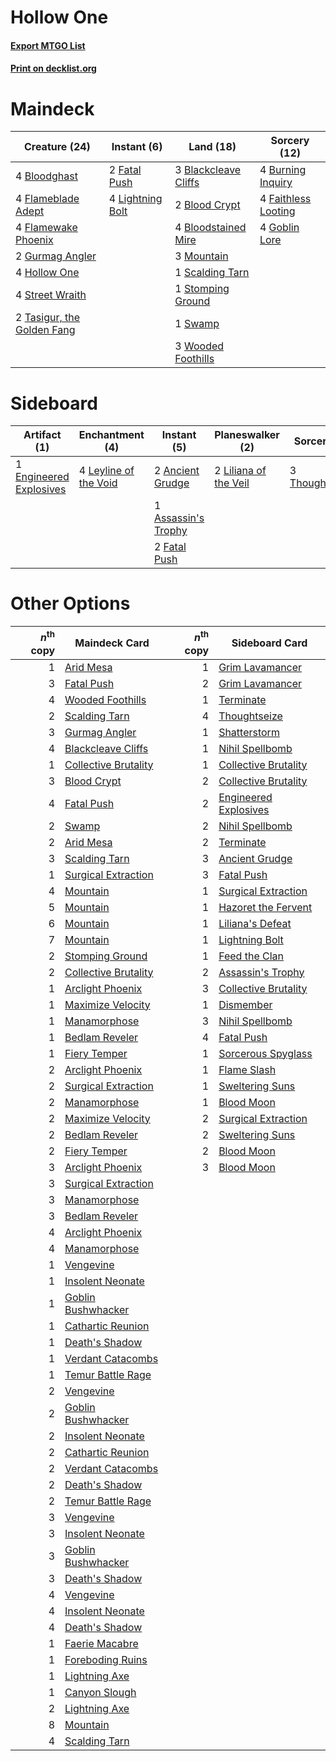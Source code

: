 # Hollow One

#### [Export MTGO List](../collection/Hollow%20One/Hollow%20One.txt)
#### [Print on decklist.org](http://decklist.org/?deckmain=3%09Blackcleave%20Cliffs%0A2%09Blood%20Crypt%0A4%09Bloodghast%0A4%09Bloodstained%20Mire%0A4%09Burning%20Inquiry%0A4%09Faithless%20Looting%0A2%09Fatal%20Push%0A4%09Flameblade%20Adept%0A4%09Flamewake%20Phoenix%0A4%09Goblin%20Lore%0A2%09Gurmag%20Angler%0A4%09Hollow%20One%0A4%09Lightning%20Bolt%0A3%09Mountain%0A1%09Scalding%20Tarn%0A1%09Stomping%20Ground%0A4%09Street%20Wraith%0A1%09Swamp%0A2%09Tasigur,%20the%20Golden%20Fang%0A3%09Wooded%20Foothills&deckside=2%09Ancient%20Grudge%0A1%09Assassin's%20Trophy%0A1%09Engineered%20Explosives%0A2%09Fatal%20Push%0A4%09Leyline%20of%20the%20Void%0A2%09Liliana%20of%20the%20Veil%0A3%09Thoughtseize)
# Maindeck

|                                            Creature (24)                                            |                                      Instant (6)                                       |                                           Land (18)                                           |                                         Sorcery (12)                                         |
|-----------------------------------------------------------------------------------------------------|----------------------------------------------------------------------------------------|-----------------------------------------------------------------------------------------------|----------------------------------------------------------------------------------------------|
|4 [Bloodghast](http://gatherer.wizards.com/Pages/Card/Details.aspx?multiverseid=438648)              |2 [Fatal Push](http://gatherer.wizards.com/Pages/Card/Details.aspx?multiverseid=423724) |3 [Blackcleave Cliffs](http://gatherer.wizards.com/Pages/Card/Details.aspx?multiverseid=209401)|4 [Burning Inquiry](http://gatherer.wizards.com/Pages/Card/Details.aspx?multiverseid=191096)  |
|4 [Flameblade Adept](http://gatherer.wizards.com/Pages/Card/Details.aspx?multiverseid=426833)        |4 [Lightning Bolt](http://gatherer.wizards.com/Pages/Card/Details.aspx?multiverseid=806)|2 [Blood Crypt](http://gatherer.wizards.com/Pages/Card/Details.aspx?multiverseid=97102)        |4 [Faithless Looting](http://gatherer.wizards.com/Pages/Card/Details.aspx?multiverseid=389512)|
|4 [Flamewake Phoenix](http://gatherer.wizards.com/Pages/Card/Details.aspx?multiverseid=391834)       |                                                                                        |4 [Bloodstained Mire](http://gatherer.wizards.com/Pages/Card/Details.aspx?multiverseid=405094) |4 [Goblin Lore](http://gatherer.wizards.com/Pages/Card/Details.aspx?multiverseid=135221)      |
|2 [Gurmag Angler](http://gatherer.wizards.com/Pages/Card/Details.aspx?multiverseid=391850)           |                                                                                        |3 [Mountain](http://gatherer.wizards.com/Pages/Card/Details.aspx?multiverseid=439859)          |                                                                                              |
|4 [Hollow One](http://gatherer.wizards.com/Pages/Card/Details.aspx?multiverseid=430852)              |                                                                                        |1 [Scalding Tarn](http://gatherer.wizards.com/Pages/Card/Details.aspx?multiverseid=405107)     |                                                                                              |
|4 [Street Wraith](http://gatherer.wizards.com/Pages/Card/Details.aspx?multiverseid=442097)           |                                                                                        |1 [Stomping Ground](http://gatherer.wizards.com/Pages/Card/Details.aspx?multiverseid=405110)   |                                                                                              |
|2 [Tasigur, the Golden Fang](http://gatherer.wizards.com/Pages/Card/Details.aspx?multiverseid=391937)|                                                                                        |1 [Swamp](http://gatherer.wizards.com/Pages/Card/Details.aspx?multiverseid=439858)             |                                                                                              |
|                                                                                                     |                                                                                        |3 [Wooded Foothills](http://gatherer.wizards.com/Pages/Card/Details.aspx?multiverseid=405116)  |                                                                                              |


# Sideboard

|                                          Artifact (1)                                           |                                        Enchantment (4)                                         |                                         Instant (5)                                          |                                        Planeswalker (2)                                        |                                       Sorcery (3)                                       |
|-------------------------------------------------------------------------------------------------|------------------------------------------------------------------------------------------------|----------------------------------------------------------------------------------------------|------------------------------------------------------------------------------------------------|-----------------------------------------------------------------------------------------|
|1 [Engineered Explosives](http://gatherer.wizards.com/Pages/Card/Details.aspx?multiverseid=50139)|4 [Leyline of the Void](http://gatherer.wizards.com/Pages/Card/Details.aspx?multiverseid=107682)|2 [Ancient Grudge](http://gatherer.wizards.com/Pages/Card/Details.aspx?multiverseid=235600)   |2 [Liliana of the Veil](http://gatherer.wizards.com/Pages/Card/Details.aspx?multiverseid=235597)|3 [Thoughtseize](http://gatherer.wizards.com/Pages/Card/Details.aspx?multiverseid=438676)|
|                                                                                                 |                                                                                                |1 [Assassin's Trophy](http://gatherer.wizards.com/Pages/Card/Details.aspx?multiverseid=452902)|                                                                                                |                                                                                         |
|                                                                                                 |                                                                                                |2 [Fatal Push](http://gatherer.wizards.com/Pages/Card/Details.aspx?multiverseid=423724)       |                                                                                                |                                                                                         |


# Other Options

|*n*<sup>th</sup> copy|                                         Maindeck Card                                         |*n*<sup>th</sup> copy|                                        Sideboard Card                                         |
|--------------------:|-----------------------------------------------------------------------------------------------|--------------------:|-----------------------------------------------------------------------------------------------|
|                    1|[Arid Mesa](http://gatherer.wizards.com/Pages/Card/Details.aspx?multiverseid=405092)           |                    1|[Grim Lavamancer](http://gatherer.wizards.com/Pages/Card/Details.aspx?multiverseid=430589)     |
|                    3|[Fatal Push](http://gatherer.wizards.com/Pages/Card/Details.aspx?multiverseid=423724)          |                    2|[Grim Lavamancer](http://gatherer.wizards.com/Pages/Card/Details.aspx?multiverseid=430589)     |
|                    4|[Wooded Foothills](http://gatherer.wizards.com/Pages/Card/Details.aspx?multiverseid=405116)    |                    1|[Terminate](http://gatherer.wizards.com/Pages/Card/Details.aspx?multiverseid=176449)           |
|                    2|[Scalding Tarn](http://gatherer.wizards.com/Pages/Card/Details.aspx?multiverseid=405107)       |                    4|[Thoughtseize](http://gatherer.wizards.com/Pages/Card/Details.aspx?multiverseid=438676)        |
|                    3|[Gurmag Angler](http://gatherer.wizards.com/Pages/Card/Details.aspx?multiverseid=391850)       |                    1|[Shatterstorm](http://gatherer.wizards.com/Pages/Card/Details.aspx?multiverseid=130370)        |
|                    4|[Blackcleave Cliffs](http://gatherer.wizards.com/Pages/Card/Details.aspx?multiverseid=209401)  |                    1|[Nihil Spellbomb](http://gatherer.wizards.com/Pages/Card/Details.aspx?multiverseid=442215)     |
|                    1|[Collective Brutality](http://gatherer.wizards.com/Pages/Card/Details.aspx?multiverseid=414380)|                    1|[Collective Brutality](http://gatherer.wizards.com/Pages/Card/Details.aspx?multiverseid=414380)|
|                    3|[Blood Crypt](http://gatherer.wizards.com/Pages/Card/Details.aspx?multiverseid=97102)          |                    2|[Collective Brutality](http://gatherer.wizards.com/Pages/Card/Details.aspx?multiverseid=414380)|
|                    4|[Fatal Push](http://gatherer.wizards.com/Pages/Card/Details.aspx?multiverseid=423724)          |                    2|[Engineered Explosives](http://gatherer.wizards.com/Pages/Card/Details.aspx?multiverseid=50139)|
|                    2|[Swamp](http://gatherer.wizards.com/Pages/Card/Details.aspx?multiverseid=439858)               |                    2|[Nihil Spellbomb](http://gatherer.wizards.com/Pages/Card/Details.aspx?multiverseid=442215)     |
|                    2|[Arid Mesa](http://gatherer.wizards.com/Pages/Card/Details.aspx?multiverseid=405092)           |                    2|[Terminate](http://gatherer.wizards.com/Pages/Card/Details.aspx?multiverseid=176449)           |
|                    3|[Scalding Tarn](http://gatherer.wizards.com/Pages/Card/Details.aspx?multiverseid=405107)       |                    3|[Ancient Grudge](http://gatherer.wizards.com/Pages/Card/Details.aspx?multiverseid=235600)      |
|                    1|[Surgical Extraction](http://gatherer.wizards.com/Pages/Card/Details.aspx?multiverseid=397706) |                    3|[Fatal Push](http://gatherer.wizards.com/Pages/Card/Details.aspx?multiverseid=423724)          |
|                    4|[Mountain](http://gatherer.wizards.com/Pages/Card/Details.aspx?multiverseid=439859)            |                    1|[Surgical Extraction](http://gatherer.wizards.com/Pages/Card/Details.aspx?multiverseid=397706) |
|                    5|[Mountain](http://gatherer.wizards.com/Pages/Card/Details.aspx?multiverseid=439859)            |                    1|[Hazoret the Fervent](http://gatherer.wizards.com/Pages/Card/Details.aspx?multiverseid=426838) |
|                    6|[Mountain](http://gatherer.wizards.com/Pages/Card/Details.aspx?multiverseid=439859)            |                    1|[Liliana's Defeat](http://gatherer.wizards.com/Pages/Card/Details.aspx?multiverseid=430757)    |
|                    7|[Mountain](http://gatherer.wizards.com/Pages/Card/Details.aspx?multiverseid=439859)            |                    1|[Lightning Bolt](http://gatherer.wizards.com/Pages/Card/Details.aspx?multiverseid=806)         |
|                    2|[Stomping Ground](http://gatherer.wizards.com/Pages/Card/Details.aspx?multiverseid=405110)     |                    1|[Feed the Clan](http://gatherer.wizards.com/Pages/Card/Details.aspx?multiverseid=386535)       |
|                    2|[Collective Brutality](http://gatherer.wizards.com/Pages/Card/Details.aspx?multiverseid=414380)|                    2|[Assassin's Trophy](http://gatherer.wizards.com/Pages/Card/Details.aspx?multiverseid=452902)   |
|                    1|[Arclight Phoenix](http://gatherer.wizards.com/Pages/Card/Details.aspx?multiverseid=452841)    |                    3|[Collective Brutality](http://gatherer.wizards.com/Pages/Card/Details.aspx?multiverseid=414380)|
|                    1|[Maximize Velocity](http://gatherer.wizards.com/Pages/Card/Details.aspx?multiverseid=452861)   |                    1|[Dismember](http://gatherer.wizards.com/Pages/Card/Details.aspx?multiverseid=382182)           |
|                    1|[Manamorphose](http://gatherer.wizards.com/Pages/Card/Details.aspx?multiverseid=370568)        |                    3|[Nihil Spellbomb](http://gatherer.wizards.com/Pages/Card/Details.aspx?multiverseid=442215)     |
|                    1|[Bedlam Reveler](http://gatherer.wizards.com/Pages/Card/Details.aspx?multiverseid=414415)      |                    4|[Fatal Push](http://gatherer.wizards.com/Pages/Card/Details.aspx?multiverseid=423724)          |
|                    1|[Fiery Temper](http://gatherer.wizards.com/Pages/Card/Details.aspx?multiverseid=409908)        |                    1|[Sorcerous Spyglass](http://gatherer.wizards.com/Pages/Card/Details.aspx?multiverseid=435407)  |
|                    2|[Arclight Phoenix](http://gatherer.wizards.com/Pages/Card/Details.aspx?multiverseid=452841)    |                    1|[Flame Slash](http://gatherer.wizards.com/Pages/Card/Details.aspx?multiverseid=416914)         |
|                    2|[Surgical Extraction](http://gatherer.wizards.com/Pages/Card/Details.aspx?multiverseid=397706) |                    1|[Sweltering Suns](http://gatherer.wizards.com/Pages/Card/Details.aspx?multiverseid=426851)     |
|                    2|[Manamorphose](http://gatherer.wizards.com/Pages/Card/Details.aspx?multiverseid=370568)        |                    1|[Blood Moon](http://gatherer.wizards.com/Pages/Card/Details.aspx?multiverseid=45386)           |
|                    2|[Maximize Velocity](http://gatherer.wizards.com/Pages/Card/Details.aspx?multiverseid=452861)   |                    2|[Surgical Extraction](http://gatherer.wizards.com/Pages/Card/Details.aspx?multiverseid=397706) |
|                    2|[Bedlam Reveler](http://gatherer.wizards.com/Pages/Card/Details.aspx?multiverseid=414415)      |                    2|[Sweltering Suns](http://gatherer.wizards.com/Pages/Card/Details.aspx?multiverseid=426851)     |
|                    2|[Fiery Temper](http://gatherer.wizards.com/Pages/Card/Details.aspx?multiverseid=409908)        |                    2|[Blood Moon](http://gatherer.wizards.com/Pages/Card/Details.aspx?multiverseid=45386)           |
|                    3|[Arclight Phoenix](http://gatherer.wizards.com/Pages/Card/Details.aspx?multiverseid=452841)    |                    3|[Blood Moon](http://gatherer.wizards.com/Pages/Card/Details.aspx?multiverseid=45386)           |
|                    3|[Surgical Extraction](http://gatherer.wizards.com/Pages/Card/Details.aspx?multiverseid=397706) |                     |                                                                                               |
|                    3|[Manamorphose](http://gatherer.wizards.com/Pages/Card/Details.aspx?multiverseid=370568)        |                     |                                                                                               |
|                    3|[Bedlam Reveler](http://gatherer.wizards.com/Pages/Card/Details.aspx?multiverseid=414415)      |                     |                                                                                               |
|                    4|[Arclight Phoenix](http://gatherer.wizards.com/Pages/Card/Details.aspx?multiverseid=452841)    |                     |                                                                                               |
|                    4|[Manamorphose](http://gatherer.wizards.com/Pages/Card/Details.aspx?multiverseid=370568)        |                     |                                                                                               |
|                    1|[Vengevine](http://gatherer.wizards.com/Pages/Card/Details.aspx?multiverseid=457124)           |                     |                                                                                               |
|                    1|[Insolent Neonate](http://gatherer.wizards.com/Pages/Card/Details.aspx?multiverseid=409922)    |                     |                                                                                               |
|                    1|[Goblin Bushwhacker](http://gatherer.wizards.com/Pages/Card/Details.aspx?multiverseid=177501)  |                     |                                                                                               |
|                    1|[Cathartic Reunion](http://gatherer.wizards.com/Pages/Card/Details.aspx?multiverseid=417682)   |                     |                                                                                               |
|                    1|[Death's Shadow](http://gatherer.wizards.com/Pages/Card/Details.aspx?multiverseid=425889)      |                     |                                                                                               |
|                    1|[Verdant Catacombs](http://gatherer.wizards.com/Pages/Card/Details.aspx?multiverseid=405113)   |                     |                                                                                               |
|                    1|[Temur Battle Rage](http://gatherer.wizards.com/Pages/Card/Details.aspx?multiverseid=391940)   |                     |                                                                                               |
|                    2|[Vengevine](http://gatherer.wizards.com/Pages/Card/Details.aspx?multiverseid=457124)           |                     |                                                                                               |
|                    2|[Goblin Bushwhacker](http://gatherer.wizards.com/Pages/Card/Details.aspx?multiverseid=177501)  |                     |                                                                                               |
|                    2|[Insolent Neonate](http://gatherer.wizards.com/Pages/Card/Details.aspx?multiverseid=409922)    |                     |                                                                                               |
|                    2|[Cathartic Reunion](http://gatherer.wizards.com/Pages/Card/Details.aspx?multiverseid=417682)   |                     |                                                                                               |
|                    2|[Verdant Catacombs](http://gatherer.wizards.com/Pages/Card/Details.aspx?multiverseid=405113)   |                     |                                                                                               |
|                    2|[Death's Shadow](http://gatherer.wizards.com/Pages/Card/Details.aspx?multiverseid=425889)      |                     |                                                                                               |
|                    2|[Temur Battle Rage](http://gatherer.wizards.com/Pages/Card/Details.aspx?multiverseid=391940)   |                     |                                                                                               |
|                    3|[Vengevine](http://gatherer.wizards.com/Pages/Card/Details.aspx?multiverseid=457124)           |                     |                                                                                               |
|                    3|[Insolent Neonate](http://gatherer.wizards.com/Pages/Card/Details.aspx?multiverseid=409922)    |                     |                                                                                               |
|                    3|[Goblin Bushwhacker](http://gatherer.wizards.com/Pages/Card/Details.aspx?multiverseid=177501)  |                     |                                                                                               |
|                    3|[Death's Shadow](http://gatherer.wizards.com/Pages/Card/Details.aspx?multiverseid=425889)      |                     |                                                                                               |
|                    4|[Vengevine](http://gatherer.wizards.com/Pages/Card/Details.aspx?multiverseid=457124)           |                     |                                                                                               |
|                    4|[Insolent Neonate](http://gatherer.wizards.com/Pages/Card/Details.aspx?multiverseid=409922)    |                     |                                                                                               |
|                    4|[Death's Shadow](http://gatherer.wizards.com/Pages/Card/Details.aspx?multiverseid=425889)      |                     |                                                                                               |
|                    1|[Faerie Macabre](http://gatherer.wizards.com/Pages/Card/Details.aspx?multiverseid=201822)      |                     |                                                                                               |
|                    1|[Foreboding Ruins](http://gatherer.wizards.com/Pages/Card/Details.aspx?multiverseid=410040)    |                     |                                                                                               |
|                    1|[Lightning Axe](http://gatherer.wizards.com/Pages/Card/Details.aspx?multiverseid=409925)       |                     |                                                                                               |
|                    1|[Canyon Slough](http://gatherer.wizards.com/Pages/Card/Details.aspx?multiverseid=426941)       |                     |                                                                                               |
|                    2|[Lightning Axe](http://gatherer.wizards.com/Pages/Card/Details.aspx?multiverseid=409925)       |                     |                                                                                               |
|                    8|[Mountain](http://gatherer.wizards.com/Pages/Card/Details.aspx?multiverseid=439859)            |                     |                                                                                               |
|                    4|[Scalding Tarn](http://gatherer.wizards.com/Pages/Card/Details.aspx?multiverseid=405107)       |                     |                                                                                               |

